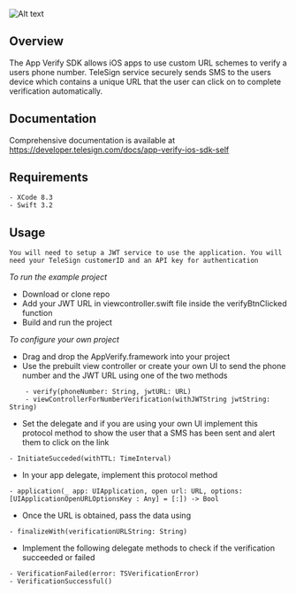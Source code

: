 ![Alt text](https://github.com/TeleSign/ios_verification_sdk/blob/master/APPverify.jpeg)
## Overview

The App Verify SDK allows iOS apps to use custom URL schemes to verify a users phone number. TeleSign service securely sends SMS to the users device which contains a unique URL that the user can click on to complete verification automatically.

## Documentation
Comprehensive documentation is available at https://developer.telesign.com/docs/app-verify-ios-sdk-self

## Requirements 
	- XCode 8.3
	- Swift 3.2
	
## Usage 
` You will need to setup a JWT service to use the application. You will need your TeleSign customerID and an API key for authentication `

*To run the example project*

- Download or clone repo
- Add your JWT URL in viewcontroller.swift file inside the verifyBtnClicked function
- Build and run the project
		
*To configure your own project*

- Drag and drop the AppVerify.framework into your project
- Use the prebuilt view controller or create your own UI to send the phone number and the JWT URL using one of the two methods 

```
	- verify(phoneNumber: String, jwtURL: URL)
	- viewControllerForNumberVerification(withJWTString jwtString: String)
```
- Set the delegate and if you are using your own UI implement this protocol method to show the user that a SMS has been sent and alert them to click on the link
```
- InitiateSucceded(withTTL: TimeInterval)
```

- In your app delegate, implement this protocol method 
```
- application(_ app: UIApplication, open url: URL, options: [UIApplicationOpenURLOptionsKey : Any] = [:]) -> Bool
```
- Once the URL is obtained, pass the data using 
```
- finalizeWith(verificationURLString: String)
```
- Implement the following delegate methods to check if the verification succeeded or failed

```
- VerificationFailed(error: TSVerificationError)
- VerificationSuccessful()
```
			 
		

